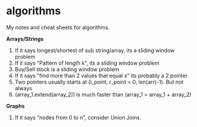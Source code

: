 # algorithms
My notes and cheat sheets for algorithms.

**Arrays/Strings**
1. If it says longest/shortest of sub string/array, its a sliding window problem
2. If it says "Pattern of length k", its a sliding window problem
3. Buy/Sell stock is a sliding window problem
4. If it says "find more than 2 values that equal x" its probably a 2 pointer
5. Two pointers usually starts at (l_point, r_point = 0, len(arr)-1). But not always
6. (array_1.extend(array_2)) is much faster than (array_1 = array_1 + array_2)

**Graphs**
1. If it says "nodes from 0 to n", consider Union Joins.